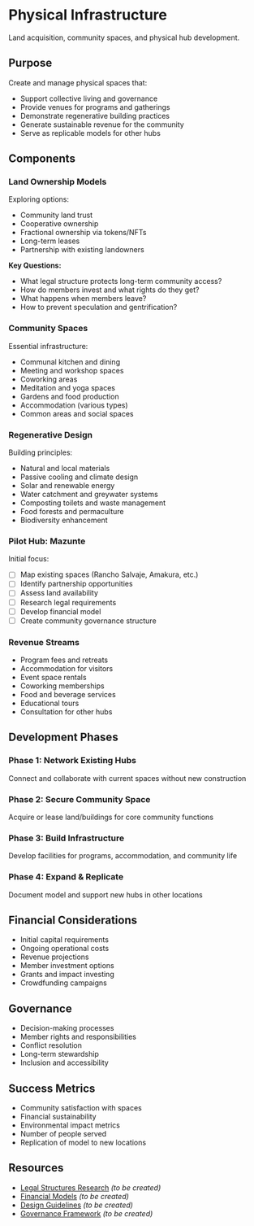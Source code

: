 # Physical Infrastructure

Land acquisition, community spaces, and physical hub development.

## Purpose

Create and manage physical spaces that:
- Support collective living and governance
- Provide venues for programs and gatherings
- Demonstrate regenerative building practices
- Generate sustainable revenue for the community
- Serve as replicable models for other hubs

## Components

### Land Ownership Models

Exploring options:
- Community land trust
- Cooperative ownership
- Fractional ownership via tokens/NFTs
- Long-term leases
- Partnership with existing landowners

**Key Questions:**
- What legal structure protects long-term community access?
- How do members invest and what rights do they get?
- What happens when members leave?
- How to prevent speculation and gentrification?

### Community Spaces

Essential infrastructure:
- Communal kitchen and dining
- Meeting and workshop spaces
- Coworking areas
- Meditation and yoga spaces
- Gardens and food production
- Accommodation (various types)
- Common areas and social spaces

### Regenerative Design

Building principles:
- Natural and local materials
- Passive cooling and climate design
- Solar and renewable energy
- Water catchment and greywater systems
- Composting toilets and waste management
- Food forests and permaculture
- Biodiversity enhancement

### Pilot Hub: Mazunte

Initial focus:
- [ ] Map existing spaces (Rancho Salvaje, Amakura, etc.)
- [ ] Identify partnership opportunities
- [ ] Assess land availability
- [ ] Research legal requirements
- [ ] Develop financial model
- [ ] Create community governance structure

### Revenue Streams

- Program fees and retreats
- Accommodation for visitors
- Event space rentals
- Coworking memberships
- Food and beverage services
- Educational tours
- Consultation for other hubs

## Development Phases

### Phase 1: Network Existing Hubs
Connect and collaborate with current spaces without new construction

### Phase 2: Secure Community Space
Acquire or lease land/buildings for core community functions

### Phase 3: Build Infrastructure
Develop facilities for programs, accommodation, and community life

### Phase 4: Expand & Replicate
Document model and support new hubs in other locations

## Financial Considerations

- Initial capital requirements
- Ongoing operational costs
- Revenue projections
- Member investment options
- Grants and impact investing
- Crowdfunding campaigns

## Governance

- Decision-making processes
- Member rights and responsibilities
- Conflict resolution
- Long-term stewardship
- Inclusion and accessibility

## Success Metrics

- Community satisfaction with spaces
- Financial sustainability
- Environmental impact metrics
- Number of people served
- Replication of model to new locations

## Resources

- [Legal Structures Research](legal-structures.md) _(to be created)_
- [Financial Models](financial-models.md) _(to be created)_
- [Design Guidelines](design-guidelines.md) _(to be created)_
- [Governance Framework](governance.md) _(to be created)_
